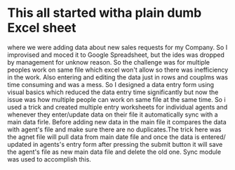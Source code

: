 # This all started witha plain dumb Excel sheet 
where we were adding data about new sales requests for my Company. So I improvised and moced it to Google Spreadsheet,
but the ides was dropped by management for unknow reason. So the challenge was for multiple peoples work on same file which excel won't allow so there was inefficiency in the work.
Also entering and editing the data just in rows and couplms was time consuming and was a mess.
  So I designed a data entry form using visual basics which reduced the data entry time significantly but now the issue was how multiple people can work on same file at the same time. 
  So i used a trick and created multiple entry worksheets for individual agents and whenever they enter/update data on their file it automatically sync with a main data firle. 
  Before adding new data in the main file it compares the data with agent's file and make sure there are no duplicates.The trick here was the agnet file will pull data from main date file
  and once the data is entered/ updated in agents's entry form  after pressing the submit button it will save the agent's file as new main data file and delete the old one.
  Sync module was used to accomplish this. 
